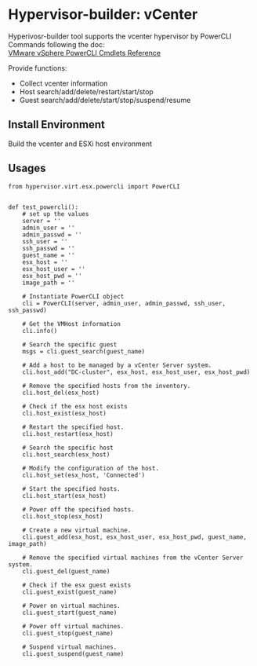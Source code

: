 # Hypervisor-builder: vCenter
Hyperivosr-builder tool supports the vcenter hypervisor by PowerCLI Commands following the doc:  
[VMware vSphere PowerCLI Cmdlets Reference](https://vdc-repo.vmware.com/vmwb-repository/dcr-public/f2319b2a-6378-4635-a1cd-90b14949b62a/0ac4f829-f79b-40a6-ac10-d22ec76937ec/doc/index.html)


Provide functions:
- Collect vcenter information  
- Host search/add/delete/restart/start/stop
- Guest search/add/delete/start/stop/suspend/resume  


## Install Environment
Build the vcenter and ESXi host environment


## Usages
```
from hypervisor.virt.esx.powercli import PowerCLI


def test_powercli():
    # set up the values
    server = ''
    admin_user = ''
    admin_passwd = ''
    ssh_user = ''
    ssh_passwd = ''
    guest_name = ''
    esx_host = ''
    esx_host_user = ''
    esx_host_pwd = ''
    image_path = ''

    # Instantiate PowerCLI object
    cli = PowerCLI(server, admin_user, admin_passwd, ssh_user, ssh_passwd)

    # Get the VMHost information
    cli.info()

    # Search the specific guest
    msgs = cli.guest_search(guest_name)
    
    # Add a host to be managed by a vCenter Server system.
    cli.host_add("DC-cluster", esx_host, esx_host_user, esx_host_pwd)
    
    # Remove the specified hosts from the inventory.
    cli.host_del(esx_host)
    
    # Check if the esx host exists
    cli.host_exist(esx_host)
    
    # Restart the specified host.
    cli.host_restart(esx_host)
    
    # Search the specific host
    cli.host_search(esx_host)
    
    # Modify the configuration of the host.
    cli.host_set(esx_host, 'Connected')
    
    # Start the specified hosts.
    cli.host_start(esx_host)
    
    # Power off the specified hosts.
    cli.host_stop(esx_host)

    # Create a new virtual machine.
    cli.guest_add(esx_host, esx_host_user, esx_host_pwd, guest_name, image_path)
    
    # Remove the specified virtual machines from the vCenter Server system.
    cli.guest_del(guest_name)
    
    # Check if the esx guest exists
    cli.guest_exist(guest_name)
    
    # Power on virtual machines.
    cli.guest_start(guest_name)
    
    # Power off virtual machines.
    cli.guest_stop(guest_name)
    
    # Suspend virtual machines.
    cli.guest_suspend(guest_name)
```
